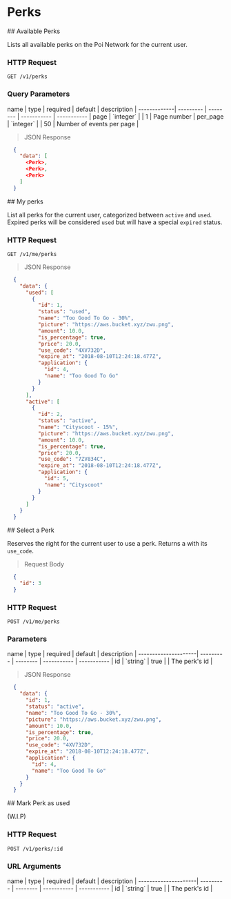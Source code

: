 # Perks

<div class="public-endpoint"></div>
## Available Perks 

Lists all available perks on the Poi Network for the current user.

### HTTP Request

`GET /v1/perks`

### Query Parameters

<div class="params-table"></div>
name         | type      | required | default     | description |
-------------| --------- | -------- | ----------- | ----------- |
page         | `integer` |          | 1           | Page number |
per_page     | `integer` |          | 50          | Number of events per page |

>  JSON Response

```json
  {
    "data": [
      <Perk>,
      <Perk>,
      <Perk>
    ]
  }
```

<div class="public-endpoint"></div>
## My perks 

List all perks for the current user, categorized between `active` and `used`. Expired perks will be considered `used` but will have a special `expired` status.

### HTTP Request

`GET /v1/me/perks`

>  JSON Response

```json
  {
    "data": {
      "used": [
        {
          "id": 1,
          "status": "used",
          "name": "Too Good To Go - 30%",
          "picture": "https://aws.bucket.xyz/zwu.png",
          "amount": 10.0,
          "is_percentage": true,
          "price": 20.0,
          "use_code": "4XV732D",
          "expire_at": "2018-08-10T12:24:18.477Z",
          "application": {
            "id": 4,
            "name": "Too Good To Go"
          }
        }
      ],
      "active": [
        {
          "id": 2,
          "status": "active",
          "name": "Cityscoot - 15%",
          "picture": "https://aws.bucket.xyz/zwu.png",
          "amount": 10.0,
          "is_percentage": true,
          "price": 20.0,
          "use_code": "7ZV834C",
          "expire_at": "2018-08-10T12:24:18.477Z",
          "application": {
            "id": 5,
            "name": "Cityscoot"
          }
        }        
      ]
    }
  }
```

<div class="public-endpoint"></div>
## Select a Perk

Reserves the right for the current user to use a perk. Returns a [<Perk>](#perk) with its `use_code`.

> Request Body

```json
  {
    "id": 3
  }
```

### HTTP Request

`POST /v1/me/perks`

### Parameters

<div class="params-table"></div>
name                 | type      | required | default     | description |
---------------------| --------- | -------- | ----------- | ----------- |
id                   | `string`  | true     |         | The perk's id | 

>  JSON Response

```json
  {
    "data": {
      "id": 1,
      "status": "active",
      "name": "Too Good To Go - 30%",
      "picture": "https://aws.bucket.xyz/zwu.png",
      "amount": 10.0,
      "is_percentage": true,
      "price": 20.0,
      "use_code": "4XV732D",
      "expire_at": "2018-08-10T12:24:18.477Z",
      "application": {
        "id": 4,
        "name": "Too Good To Go"
      }
    }
  }
```

<div class="private-endpoint"></div>
## Mark Perk as used

(W.I.P)

### HTTP Request

`POST /v1/perks/:id`

### URL Arguments

<div class="params-table"></div>
name                 | type      | required | default     | description |
---------------------| --------- | -------- | ----------- | ----------- |
id                   | `string`  | true     |         | The perk's id | 
